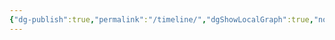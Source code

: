 ```yaml
---
{"dg-publish":true,"permalink":"/timeline/","dgShowLocalGraph":true,"noteIcon":"","created":"2025-09-14T17:16:26.628-04:00","updated":"2025-09-14T18:31:54.123-04:00"}
---
```


